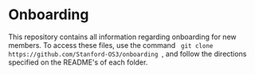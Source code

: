 <h1>
  Onboarding
</h1>
<p>
  This repository contains all information regarding onboarding for new members. To access these files,
  use the command <code> git clone https://github.com/Stanford-OS3/onboarding </code>, and follow the directions
  specified on the README's of each folder.
</p>
